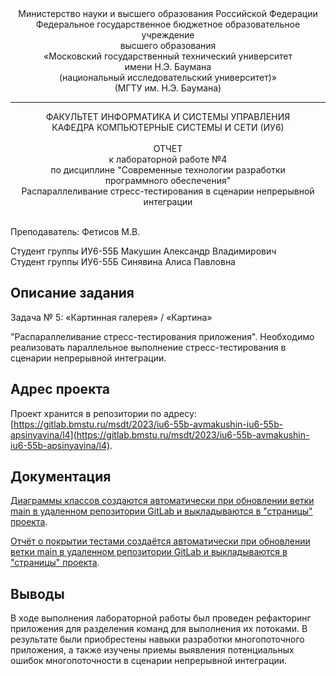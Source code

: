 <div align="center">
Министерство науки и высшего образования Российской Федерации <br />
Федеральное государственное бюджетное образовательное учреждение <br />
высшего образования <br />
«Московский государственный технический университет <br />
имени Н.Э. Баумана <br />
(национальный исследовательский университет)» <br />
(МГТУ им. Н.Э. Баумана)
</div>
<hr />
<div align="center">
ФАКУЛЬТЕТ ИНФОРМАТИКА И СИСТЕМЫ УПРАВЛЕНИЯ <br />
КАФЕДРА КОМПЬЮТЕРНЫЕ СИСТЕМЫ И СЕТИ (ИУ6)
</div>
<br />
<div align="center">
ОТЧЕТ <br />
к лабораторной работе №4 <br />
по дисциплине "Современные технологии разработки <br />
программного обеспечения" <br />
Распараллеливание стресс-тестирования в сценарии непрерывной интеграции
</div>
<br />

Преподаватель: Фетисов М.В.

Студент группы ИУ6-55Б Макушин Александр Владимирович <br/>
Студент группы ИУ6-55Б Синявина Алиса Павловна

## Описание задания

Задача № 5: «Картинная галерея» / «Картина»

"Распараллеливание стресс-тестирования приложения".
Необходимо реализовать параллельное выполнение стресс-тестирования в сценарии непрерывной интеграции.

## Адрес проекта

Проект хранится в репозитории по адресу: [https://gitlab.bmstu.ru/msdt/2023/iu6-55b-avmakushin-iu6-55b-apsinyavina/l4](https://gitlab.bmstu.ru/msdt/2023/iu6-55b-avmakushin-iu6-55b-apsinyavina/l4).

## Документация 

[Диаграммы классов создаются автоматически при обновлении ветки main в удаленном репозитории GitLab и выкладываются в "страницы" проекта](https://l4-msdt-2023-iu6-55b-avmakushin-iu6-55b-apsinyav-b501cadfac3a30.gitlab.bmstu.ru:8443/index.html).

[Отчёт о покрытии тестами создаётся автоматически при обновлении ветки main в удаленном репозитории GitLab и выкладываются в "страницы" проекта](https://l4-msdt-2023-iu6-55b-avmakushin-iu6-55b-apsinyav-b501cadfac3a30.gitlab.bmstu.ru:8443/coverage).
## Выводы

В ходе выполнения лабораторной работы был проведен рефакторинг приложения для разделения команд для выполнения их потоками. В результате были приобрестены навыки разработки многопоточного приложения, а также изучены приемы выявления потенциальных ошибок многопоточности в сценарии непрерывной интеграции.
